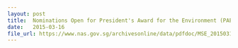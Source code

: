 ```yaml
---
layout: post
title:  Nominations Open for President's Award for the Environment (PAE) 2015
date:   2015-03-16
file_url: https://www.nas.gov.sg/archivesonline/data/pdfdoc/MSE_20150316001.pdf
---
```


